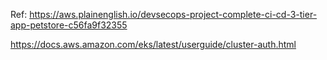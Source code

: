 Ref: https://aws.plainenglish.io/devsecops-project-complete-ci-cd-3-tier-app-petstore-c56fa9f32355


https://docs.aws.amazon.com/eks/latest/userguide/cluster-auth.html

